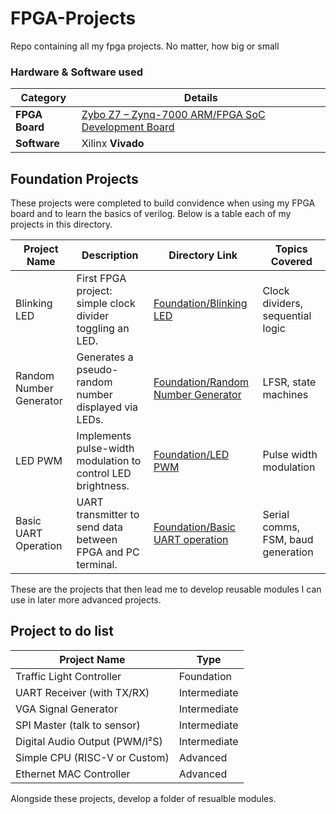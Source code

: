 # FPGA-Projects
Repo containing all my fpga projects. No matter, how big or small
### Hardware & Software used

| Category       | Details                                                                 |
|----------------|-------------------------------------------------------------------------|
| **FPGA Board** | [Zybo Z7 – Zynq-7000 ARM/FPGA SoC Development Board](https://digilent.com/reference/programmable-logic/zybo-z7/start) |
| **Software**   | Xilinx **Vivado**                                                       |

## Foundation Projects
These projects were completed to build convidence when using my FPGA board and to learn the basics of verilog. Below is a table each of my projects in this directory.

| Project Name            | Description                                                      | Directory Link                                     | Topics Covered                     |
|--------------------------|------------------------------------------------------------------|----------------------------------------------------|------------------------------------|
| Blinking LED             | First FPGA project: simple clock divider toggling an LED.        | [Foundation/Blinking LED](Foundation/Blinking%20LED) | Clock dividers, sequential logic   |
| Random Number Generator  | Generates a pseudo-random number displayed via LEDs.             | [Foundation/Random Number Generator](Foundation/Random%20Number%20Generator) | LFSR, state machines   |
| LED PWM                  | Implements pulse-width modulation to control LED brightness.     | [Foundation/LED PWM](Foundation/LED%20PWM)         | Pulse width modulation  |
| Basic UART Operation     | UART transmitter to send data between FPGA and PC terminal.      | [Foundation/Basic UART operation](Foundation/Basic%20UART%20operation) | Serial comms, FSM, baud generation |

These are the projects that then lead me to develop reusable modules I can use in later more advanced projects.

## Project to do list

| Project Name              | Type         |
|----------------------------|--------------|
| Traffic Light Controller   | Foundation   |
| UART Receiver (with TX/RX) | Intermediate |
| VGA Signal Generator       | Intermediate |
| SPI Master (talk to sensor)| Intermediate |
| Digital Audio Output (PWM/I²S) | Intermediate |
| Simple CPU (RISC-V or Custom) | Advanced    |
| Ethernet MAC Controller    | Advanced    |

Alongside these projects, develop a folder of resualble modules.
